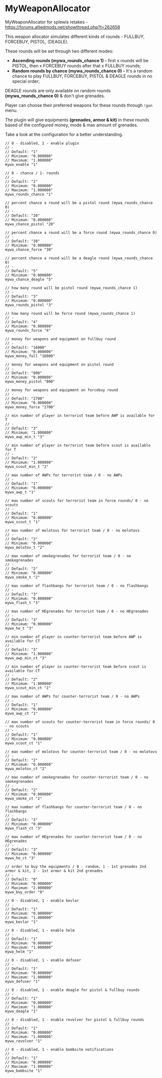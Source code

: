 # MyWeaponAllocator

MyWeaponAllocator for splewis retakes - https://forums.alliedmods.net/showthread.php?t=262658

This weapon allocator simulates different kinds of rounds - FULLBUY, FORCEBUY, PISTOL, (DEAGLE).

These rounds will be set through two different modes:
- **Ascending rounds (mywa_rounds_chance 1) -** first x rounds will be PISTOL, then x FORCEBUY rounds after that x FULLBUY rounds;
- **Random rounds by chance (mywa_rounds_chance 0) -** It's a random chance to play FULLBUY, FORCEBUY, PISTOL & DEAGLE rounds in no special order;

DEAGLE rounds are only available on random rounds **(mywa_rounds_chance 0)** & don't give grenades.

Player can choose their preferred weapons for these rounds through `!gun` menu.

The plugin will give equipments **(grenades, armor & kit)** in these rounds based of the configured money, mode & max amount of grenades.

Take a look at the configuration for a better understanding.

```
// 0 - disabled, 1 - enable plugin
// -
// Default: "1"
// Minimum: "0.000000"
// Maximum: "1.000000"
mywa_enable "1"

// 0 - chance / 1- rounds
// -
// Default: "1"
// Minimum: "0.000000"
// Maximum: "1.000000"
mywa_rounds_chance "1"

// percent chance a round will be a pistol round (mywa_rounds_chance 0)
// -
// Default: "20"
// Minimum: "0.000000"
mywa_chance_pistol "20"

// percent chance a round will be a force round (mywa_rounds_chance 0)
// -
// Default: "30"
// Minimum: "0.000000"
mywa_chance_force "30"

// percent chance a round will be a deagle round (mywa_rounds_chance 0)
// -
// Default: "5"
// Minimum: "0.000000"
mywa_chance_deagle "5"

// how many round will be pistol round (mywa_rounds_chance 1)
// -
// Default: "3"
// Minimum: "0.000000"
mywa_rounds_pistol "3"

// how many round will be force round (mywa_rounds_chance 1)
// -
// Default: "4"
// Minimum: "0.000000"
mywa_rounds_force "4"

// money for weapons and equipment on fullbuy round
// -
// Default: "16000"
// Minimum: "0.000000"
mywa_money_full "16000"

// money for weapons and equipment on pistol round
// -
// Default: "800"
// Minimum: "0.000000"
mywa_money_pistol "800"

// money for weapons and equipment on forcebuy round
// -
// Default: "2700"
// Minimum: "0.000000"
mywa_money_force "2700"

// min number of player in terrorist team before AWP is available for T
// -
// Default: "3"
// Minimum: "1.000000"
mywa_awp_min_t "3"

// min number of player in terrorist team before scout is available for T
// -
// Default: "2"
// Minimum: "1.000000"
mywa_scout_min_t "2"

// max number of AWPs for terrorist team / 0 - no AWPs
// -
// Default: "1"
// Minimum: "0.000000"
mywa_awp_t "1"

// max number of scouts for terrorist team in force rounds/ 0 - no scouts
// -
// Default: "1"
// Minimum: "0.000000"
mywa_scout_t "1"

// max number of molotovs for terrorist team / 0 - no molotovs
// -
// Default: "2"
// Minimum: "0.000000"
mywa_molotov_t "2"

// max number of smokegrenades for terrorist team / 0 - no smokegrenades
// -
// Default: "2"
// Minimum: "0.000000"
mywa_smoke_t "2"

// max number of flashbangs for terrorist team / 0 - no flashbangs
// -
// Default: "3"
// Minimum: "0.000000"
mywa_flash_t "3"

// max number of HEgrenades for terrorist team / 0 - no HEgrenades
// -
// Default: "3"
// Minimum: "0.000000"
mywa_he_t "3"

// min number of player in counter-terrorist team before AWP is available for CT
// -
// Default: "3"
// Minimum: "1.000000"
mywa_awp_min_ct "3"

// min number of player in counter-terrorist team before scout is available for CT
// -
// Default: "2"
// Minimum: "1.000000"
mywa_scout_min_ct "2"

// max number of AWPs for counter-terrorist team / 0 - no AWPs
// -
// Default: "1"
// Minimum: "0.000000"
mywa_awp_ct "1"

// max number of scouts for counter-terrorist team in force rounds/ 0 - no scouts
// -
// Default: "1"
// Minimum: "0.000000"
mywa_scout_ct "1"

// max number of molotovs for counter-terrorist team / 0 - no molotovs
// -
// Default: "2"
// Minimum: "0.000000"
mywa_molotov_ct "2"

// max number of smokegrenades for counter-terrorist team / 0 - no smokegrenades
// -
// Default: "2"
// Minimum: "0.000000"
mywa_smoke_ct "2"

// max number of flashbangs for counter-terrorist team / 0 - no flashbangs
// -
// Default: "3"
// Minimum: "0.000000"
mywa_flash_ct "3"

// max number of HEgrenades for counter-terrorist team / 0 - no HEgrenades
// -
// Default: "3"
// Minimum: "0.000000"
mywa_he_ct "3"

// order to buy the equipments / 0 - random, 1 - 1st grenades 2nd armor & kit, 2 - 1st armor & kit 2nd grenades 
// -
// Default: "0"
// Minimum: "0.000000"
// Maximum: "2.000000"
mywa_buy_order "0"

// 0 - disabled, 1 - enable kevlar
// -
// Default: "1"
// Minimum: "0.000000"
// Maximum: "1.000000"
mywa_kevlar "1"

// 0 - disabled, 1 - enable helm
// -
// Default: "1"
// Minimum: "0.000000"
// Maximum: "1.000000"
mywa_helm "1"

// 0 - disabled, 1 - enable defuser
// -
// Default: "1"
// Minimum: "0.000000"
// Maximum: "1.000000"
mywa_defuser "1"

// 0 - disabled, 1 - enable deagle for pistol & fullbuy rounds
// -
// Default: "1"
// Minimum: "0.000000"
// Maximum: "1.000000"
mywa_deagle "1"

// 0 - disabled, 1 - enable revolver for pistol & fullbuy rounds
// -
// Default: "1"
// Minimum: "0.000000"
// Maximum: "1.000000"
mywa_revolver "1"

// 0 - disabled, 1 - enable bombsite notifications
// -
// Default: "1"
// Minimum: "0.000000"
// Maximum: "1.000000"
mywa_bombsite "1"
```
